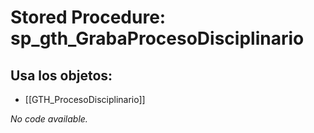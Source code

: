 # Stored Procedure: sp_gth_GrabaProcesoDisciplinario

## Usa los objetos:
- [[GTH_ProcesoDisciplinario]]

*No code available.*
